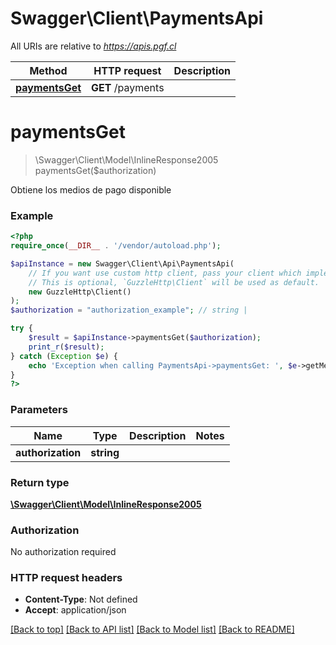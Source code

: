 # Swagger\Client\PaymentsApi

All URIs are relative to *https://apis.pgf.cl*

Method | HTTP request | Description
------------- | ------------- | -------------
[**paymentsGet**](PaymentsApi.md#paymentsget) | **GET** /payments | 

# **paymentsGet**
> \Swagger\Client\Model\InlineResponse2005 paymentsGet($authorization)



Obtiene los medios de pago disponible

### Example
```php
<?php
require_once(__DIR__ . '/vendor/autoload.php');

$apiInstance = new Swagger\Client\Api\PaymentsApi(
    // If you want use custom http client, pass your client which implements `GuzzleHttp\ClientInterface`.
    // This is optional, `GuzzleHttp\Client` will be used as default.
    new GuzzleHttp\Client()
);
$authorization = "authorization_example"; // string | 

try {
    $result = $apiInstance->paymentsGet($authorization);
    print_r($result);
} catch (Exception $e) {
    echo 'Exception when calling PaymentsApi->paymentsGet: ', $e->getMessage(), PHP_EOL;
}
?>
```

### Parameters

Name | Type | Description  | Notes
------------- | ------------- | ------------- | -------------
 **authorization** | **string**|  |

### Return type

[**\Swagger\Client\Model\InlineResponse2005**](../Model/InlineResponse2005.md)

### Authorization

No authorization required

### HTTP request headers

 - **Content-Type**: Not defined
 - **Accept**: application/json

[[Back to top]](#) [[Back to API list]](../../README.md#documentation-for-api-endpoints) [[Back to Model list]](../../README.md#documentation-for-models) [[Back to README]](../../README.md)

